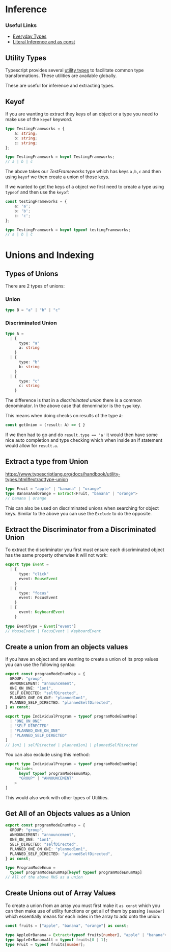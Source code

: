 
# Inference

### Useful Links

- [Everyday Types](https://www.typescriptlang.org/docs/handbook/2/everyday-types.html#the-primitives-string-number-and-boolean)
- [Literal Inference and as const](https://www.typescriptlang.org/docs/handbook/2/everyday-types.html#literal-inference)

## Utility Types

Typescript provides several [utility types](https://www.typescriptlang.org/docs/handbook/utility-types.html#awaitedtype) to facilitate common type transformations. These utilities are available globally.

These are useful for inference and extracting types.

## Keyof

If you are wanting to extract they keys of an object or a type you need to make use of the `keyof` keyword.

```ts
type TestingFrameworks = {
	a: string;
	b: string;
	c: string;
};

type TestingFramework = keyof TestingFrameworks;
// a | b | c
```

The above takes our *TestFrameworks* type which has keys `a,b,c` and then using `keyof` we then create a union of those keys.

If we wanted to get the keys of a object we first need to create a type using `typeof` and then use the `keyof`:

```ts
const testingFrameworks = {
	a: 'a';
	b: 'b';
	c: 'c';
};

type TestingFramework = keyof typeof testingFrameworks;
// a | b | c
```

# Unions and Indexing

## Types of Unions

There are 2 types of unions:

### Union

```ts
type B = "a" | "b" | "c" 
```

### Discriminated Union

```ts
type A =
  | {
      type: "a"
      a: string
    }
  | {
      type: "b"
      b: string
    }
  | {
      type: "c"
      c: string
    }
```

The difference is that in a *discriminated union* there is a common denominator. In the above case that denominator is the `type` key. 

This means when doing checks on results of the type `A`:

```ts
const getUnion = (result: A) => { } 
```

If we then had to go and do `result.type == 'a'`  it would then have some nice auto completion and type checking which when inside an if statement would allow for `result.a`.

## Extract a type from Union

https://www.typescriptlang.org/docs/handbook/utility-types.html#extracttype-union

```ts
type Fruit = "apple" | "banana" | "orange" 
type BananaAndOrange = Extract<Fruit, "banana" | "orange"> 
// banana | orange
```

This can also be used on discriminated unions when searching for object keys. Similar to the above you can use the `Exclude` to do the opposite.

## Extract the Discriminator from a Discriminated Union

To extract the discriminator you first must ensure each discriminated object has the same property otherwise it will not work:

```ts
export type Event =
  | {
      type: "click"
      event: MouseEvent
    }
  | {
      type: "focus"
      event: FocusEvent
    }
  | {
      event: KeyboardEvent
    }
    
type EventType = Event["event"]
// MouseEvent | FocusEvent | KeyboardEvent
```

## Create a union from an objects values

If you have an object and are wanting to create a union of its prop values you can use the following syntax:

```ts
export const programModeEnumMap = {
  GROUP: "group",
  ANNOUNCEMENT: "announcement",
  ONE_ON_ONE: "1on1",
  SELF_DIRECTED: "selfDirected",
  PLANNED_ONE_ON_ONE: "planned1on1",
  PLANNED_SELF_DIRECTED: "plannedSelfDirected",
} as const;

export type IndividualProgram = typeof programModeEnumMap[
  | "ONE_ON_ONE"
  | "SELF_DIRECTED"
  | "PLANNED_ONE_ON_ONE"
  | "PLANNED_SELF_DIRECTED"
]
// 1on1 | selfDirected | planned1on1 | plannedSelfDirected
```

You can also exclude using this method:

```ts
export type IndividualProgram = typeof programModeEnumMap[
	Exclude<
	  keyof typeof programModeEnumMap,
	  "GROUP" | "ANNOUNCEMENT"
	>
]
```

This would also work with other types of Utilities.

## Get All of an Objects values as a Union

```ts
export const programModeEnumMap = {
  GROUP: "group",
  ANNOUNCEMENT: "announcement",
  ONE_ON_ONE: "1on1",
  SELF_DIRECTED: "selfDirected",
  PLANNED_ONE_ON_ONE: "planned1on1",
  PLANNED_SELF_DIRECTED: "plannedSelfDirected",
} as const;

type ProgramModeEnum =
  typeof programModeEnumMap[keyof typeof programModeEnumMap]
// All of the above RHS as a union
```

## Create Unions out of Array Values

To create a union from an array you must first make it `as const` which you can then make use of utility functions or get all of them by passing `[number]` which essentially means for each index in the array to add onto the union:

```ts
const fruits = ["apple", "banana", "orange"] as const;

type AppleOrBanana = Extract<typeof fruits[number], "apple" | "banana">;
type AppleOrBananaAlt = typeof fruits[0 | 1];
type Fruit = typeof fruits[number];
```